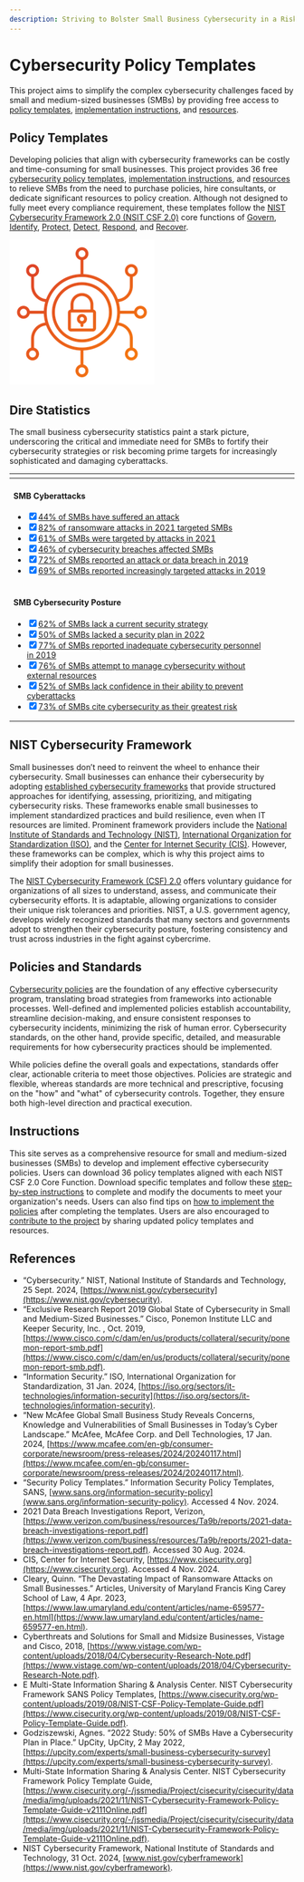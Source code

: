 ```yaml
---
description: Striving to Bolster Small Business Cybersecurity in a Risky World
---
```


# Cybersecurity Policy Templates

This project aims to simplify the complex cybersecurity challenges faced by small and medium-sized businesses (SMBs) by providing free access to [policy templates](pages/overview/template-overview.md), [implementation instructions](/pages/implementation/implementation.md), and [resources](pages/resources/resources.md).

## Policy Templates

Developing policies that align with cybersecurity frameworks can be costly and time-consuming for small businesses. This project provides 36 free [cybersecurity policy templates](pages/overview/template-overview.md), [implementation instructions](/pages/implementation/implementation.md), and [resources](pages/resources/resources.md) to relieve SMBs from the need to purchase policies, hire consultants, or dedicate significant resources to policy creation. Although not designed to fully meet every compliance requirement, these templates follow the [NIST Cybersecurity Framework 2.0 (NSIT CSF 2.0)](https://www.nist.gov/cyberframework) core functions of [Govern](pages/govern/govern.md), [Identify](pages/identify/identify.md), [Protect](pages/protect/protect.md), [Detect](pages/detect/detect.md), [Respond](pages/respond/respond.md), and [Recover](pages/recover/).

![Bolstering SMB Cybersecurity](img/icon.png)

## Dire Statistics

The small business cybersecurity statistics paint a stark picture, underscoring the critical and immediate need for SMBs to fortify their cybersecurity strategies or risk becoming prime targets for increasingly sophisticated and damaging cyberattacks.

<table data-card-size="large" data-view="cards"><thead><tr><th></th><th data-hidden></th><th data-hidden></th><th data-hidden data-card-target data-type="content-ref"></th></tr></thead><tbody><tr><td><h4>SMB Cyberattacks</h4><ul class="contains-task-list"><li><input type="checkbox" checked><a href="https://www.mcafee.com/en-gb/consumer-corporate/newsroom/press-releases/2024/20240117.html">44% of SMBs have suffered an attack</a></li><li><input type="checkbox" checked><a href="https://www.law.umaryland.edu/content/articles/name-659577-en.html">82% of ransomware attacks in 2021 targeted SMBs</a></li><li><input type="checkbox" checked><a href="https://www.mcafee.com/en-gb/consumer-corporate/newsroom/press-releases/2024/20240117.html">61% of SMBs were targeted by attacks in 2021</a></li><li><input type="checkbox" checked><a href="https://www.verizon.com/business/resources/Ta9b/reports/2021-data-breach-investigations-report.pdf">46% of cybersecurity breaches affected SMBs</a></li><li><input type="checkbox" checked><a href="https://www.cisco.com/c/dam/en/us/products/collateral/security/ponemon-report-smb.pdf">72% of SMBs reported an attack or data breach in 2019</a></li><li><input type="checkbox" checked><a href="https://www.cisco.com/c/dam/en/us/products/collateral/security/ponemon-report-smb.pdf">69% of SMBs reported increasingly targeted attacks in 2019</a></li></ul></td><td></td><td></td><td></td></tr><tr><td><h4>SMB Cybersecurity Posture</h4><ul class="contains-task-list"><li><input type="checkbox" checked><a href="https://www.vistage.com/wp-content/uploads/2018/04/Cybersecurity-Research-Note.pdf">62% of SMBs lack a current security strategy</a></li><li><input type="checkbox" checked><a href="https://upcity.com/experts/small-business-cybersecurity-surve">50% of SMBs lacked a security plan in 2022</a></li><li><input type="checkbox" checked><a href="https://www.cisco.com/c/dam/en/us/products/collateral/security/ponemon-report-smb.pdf">77% of SMBs reported inadequate cybersecurity personnel in 2019</a></li><li><input type="checkbox" checked><a href="https://www.vistage.com/wp-content/uploads/2018/04/Cybersecurity-Research-Note.pdf">76% of SMBs attempt to manage cybersecurity without external resources</a></li><li><input type="checkbox" checked><a href="https://www.mcafee.com/en-gb/consumer-corporate/newsroom/press-releases/2024/20240117.html">52% of SMBs lack confidence in their ability to prevent cyberattacks</a></li><li><input type="checkbox" checked><a href="https://www.mcafee.com/en-gb/consumer-corporate/newsroom/press-releases/2024/20240117.html">73% of SMBs cite cybersecurity as their greatest risk</a></li></ul></td><td></td><td></td><td></td></tr></tbody></table>

## NIST Cybersecurity Framework

Small businesses don’t need to reinvent the wheel to enhance their cybersecurity. Small businesses can enhance their cybersecurity by adopting [established cybersecurity frameworks](pages/resources/frameworks.md) that provide structured approaches for identifying, assessing, prioritizing, and mitigating cybersecurity risks. These frameworks enable small businesses to implement standardized practices and build resilience, even when IT resources are limited. Prominent framework providers include the [National Institute of Standards and Technology (NIST)](https://www.nist.gov/cybersecurity), [International Organization for Standardization (ISO)](https://iso.org/sectors/it-technologies/information-security), and the [Center for Internet Security (CIS)](https://www.cisecurity.org). However, these frameworks can be complex, which is why this project aims to simplify their adoption for small businesses.

The [NIST Cybersecurity Framework (CSF) 2.0](/pages/framework/framework.md) offers voluntary guidance for organizations of all sizes to understand, assess, and communicate their cybersecurity efforts. It is adaptable, allowing organizations to consider their unique risk tolerances and priorities. NIST, a U.S. government agency, develops widely recognized standards that many sectors and governments adopt to strengthen their cybersecurity posture, fostering consistency and trust across industries in the fight against cybercrime.

## Policies and Standards

[Cybersecurity policies](/pages/instructions/instructions.md) are the foundation of any effective cybersecurity program, translating broad strategies from frameworks into actionable processes. Well-defined and implemented policies establish accountability, streamline decision-making, and ensure consistent responses to cybersecurity incidents, minimizing the risk of human error. Cybersecurity standards, on the other hand, provide specific, detailed, and measurable requirements for how cybersecurity practices should be implemented.

While policies define the overall goals and expectations, standards offer clear, actionable criteria to meet those objectives. Policies are strategic and flexible, whereas standards are more technical and prescriptive, focusing on the "how" and "what" of cybersecurity controls. Together, they ensure both high-level direction and practical execution.

## Instructions

This site serves as a comprehensive resource for small and medium-sized businesses (SMBs) to develop and implement effective cybersecurity policies. Users can download 36 policy templates aligned with each NIST CSF 2.0 Core Function. Download specific templates and follow these [step-by-step instructions](/pages/instructions/instructions.md) to complete and modify the documents to meet your organization's needs. Users can also find tips on [how to implement the policies](/pages/implementation/implementation.md) after completing the templates. Users are also encouraged to [contribute to the project](/pages/collaboration/collaboration.md) by sharing updated policy templates and resources.

## References

* “Cybersecurity.” NIST, National Institute of Standards and Technology, 25 Sept. 2024, [https://www.nist.gov/cybersecurity](https://www.nist.gov/cybersecurity).
* “Exclusive Research Report 2019 Global State of Cybersecurity in Small and Medium-Sized Businesses.” Cisco, Ponemon Institute LLC and Keeper Security, Inc. , Oct. 2019, [https://www.cisco.com/c/dam/en/us/products/collateral/security/ponemon-report-smb.pdf](https://www.cisco.com/c/dam/en/us/products/collateral/security/ponemon-report-smb.pdf).
* “Information Security.” ISO, International Organization for Standardization, 31 Jan. 2024, [https://iso.org/sectors/it-technologies/information-security](https://iso.org/sectors/it-technologies/information-security).
* “New McAfee Global Small Business Study Reveals Concerns, Knowledge and Vulnerabilities of Small Businesses in Today’s Cyber Landscape.” McAfee, McAfee Corp. and Dell Technologies, 17 Jan. 2024, [https://www.mcafee.com/en-gb/consumer-corporate/newsroom/press-releases/2024/20240117.html](https://www.mcafee.com/en-gb/consumer-corporate/newsroom/press-releases/2024/20240117.html).
* “Security Policy Templates.” Information Security Policy Templates, SANS, [www.sans.org/information-security-policy](www.sans.org/information-security-policy). Accessed 4 Nov. 2024.
* 2021 Data Breach Investigations Report, Verizon, [https://www.verizon.com/business/resources/Ta9b/reports/2021-data-breach-investigations-report.pdf](https://www.verizon.com/business/resources/Ta9b/reports/2021-data-breach-investigations-report.pdf). Accessed 30 Aug. 2024.
* CIS, Center for Internet Security, [https://www.cisecurity.org](https://www.cisecurity.org). Accessed 4 Nov. 2024.
* Cleary, Quinn. “The Devastating Impact of Ransomware Attacks on Small Businesses.” Articles, University of Maryland Francis King Carey School of Law, 4 Apr. 2023, [https://www.law.umaryland.edu/content/articles/name-659577-en.html](https://www.law.umaryland.edu/content/articles/name-659577-en.html).
* Cyberthreats and Solutions for Small and Midsize Businesses, Vistage and Cisco, 2018, [https://www.vistage.com/wp-content/uploads/2018/04/Cybersecurity-Research-Note.pdf](https://www.vistage.com/wp-content/uploads/2018/04/Cybersecurity-Research-Note.pdf).
* E Multi-State Information Sharing & Analysis Center. NIST Cybersecurity Framework SANS Policy Templates, [https://www.cisecurity.org/wp-content/uploads/2019/08/NIST-CSF-Policy-Template-Guide.pdf](https://www.cisecurity.org/wp-content/uploads/2019/08/NIST-CSF-Policy-Template-Guide.pdf).
* Godziszewski, Agnes. “2022 Study: 50% of SMBs Have a Cybersecurity Plan in Place.” UpCity, UpCity, 2 May 2022, [https://upcity.com/experts/small-business-cybersecurity-survey](https://upcity.com/experts/small-business-cybersecurity-survey).
* Multi-State Information Sharing & Analysis Center. NIST Cybersecurity Framework Policy Template Guide, [https://www.cisecurity.org/-/jssmedia/Project/cisecurity/cisecurity/data/media/img/uploads/2021/11/NIST-Cybersecurity-Framework-Policy-Template-Guide-v2111Online.pdf](https://www.cisecurity.org/-/jssmedia/Project/cisecurity/cisecurity/data/media/img/uploads/2021/11/NIST-Cybersecurity-Framework-Policy-Template-Guide-v2111Online.pdf).
* NIST Cybersecurity Framework, National Institute of Standards and Technology, 31 Oct. 2024, [www.nist.gov/cyberframework](https://www.nist.gov/cyberframework).
